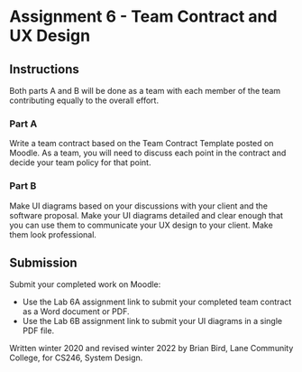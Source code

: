 # Assignment 6 - Team Contract and UX Design

## Instructions

Both parts A and B will be done as a team with each member of the team contributing equally to the overall effort.

### Part A

Write a team contract based on the Team Contract Template posted on Moodle. As a team, you will need to discuss each point in the contract and decide your team policy for that point.

### Part B

Make UI diagrams based on your discussions with your client and the software proposal. Make your UI diagrams detailed and clear enough that you can use them to communicate your UX design to your client. Make them look professional.

## Submission

Submit your completed work on Moodle:

- Use the Lab 6A assignment link to submit your completed team contract as a Word document or PDF.
- Use the Lab 6B assignment link to submit your UI diagrams in a single PDF file.



Written winter 2020 and revised winter 2022 by  Brian Bird, Lane Community College, for CS246, System Design.